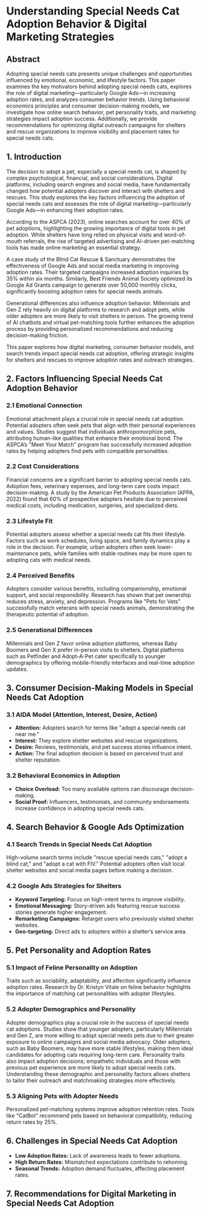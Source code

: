 # Understanding Special Needs Cat Adoption Behavior & Digital Marketing Strategies

## **Abstract**
Adopting special needs cats presents unique challenges and opportunities influenced by emotional, economic, and lifestyle factors. This paper examines the key motivators behind adopting special needs cats, explores the role of digital marketing—particularly Google Ads—in increasing adoption rates, and analyzes consumer behavior trends. Using behavioral economics principles and consumer decision-making models, we investigate how online search behavior, pet personality traits, and marketing strategies impact adoption success. Additionally, we provide recommendations for optimizing digital outreach campaigns for shelters and rescue organizations to improve visibility and placement rates for special needs cats.

## **1. Introduction**
The decision to adopt a pet, especially a special needs cat, is shaped by complex psychological, financial, and social considerations. Digital platforms, including search engines and social media, have fundamentally changed how potential adopters discover and interact with shelters and rescues. This study explores the key factors influencing the adoption of special needs cats and assesses the role of digital marketing—particularly Google Ads—in enhancing their adoption rates.

According to the ASPCA (2023), online searches account for over 40% of pet adoptions, highlighting the growing importance of digital tools in pet adoption. While shelters have long relied on physical visits and word-of-mouth referrals, the rise of targeted advertising and AI-driven pet-matching tools has made online marketing an essential strategy. 

A case study of the Blind Cat Rescue & Sanctuary demonstrates the effectiveness of Google Ads and social media marketing in improving adoption rates. Their targeted campaigns increased adoption inquiries by 35% within six months. Similarly, Best Friends Animal Society optimized its Google Ad Grants campaign to generate over 50,000 monthly clicks, significantly boosting adoption rates for special needs animals.

Generational differences also influence adoption behavior. Millennials and Gen Z rely heavily on digital platforms to research and adopt pets, while older adopters are more likely to visit shelters in person. The growing trend of AI chatbots and virtual pet-matching tools further enhances the adoption process by providing personalized recommendations and reducing decision-making friction.

This paper explores how digital marketing, consumer behavior models, and search trends impact special needs cat adoption, offering strategic insights for shelters and rescues to improve adoption rates and outreach strategies.

## **2. Factors Influencing Special Needs Cat Adoption Behavior**
### **2.1 Emotional Connection**
Emotional attachment plays a crucial role in special needs cat adoption. Potential adopters often seek pets that align with their personal experiences and values. Studies suggest that individuals anthropomorphize pets, attributing human-like qualities that enhance their emotional bond. The ASPCA’s "Meet Your Match" program has successfully increased adoption rates by helping adopters find pets with compatible personalities.

### **2.2 Cost Considerations**
Financial concerns are a significant barrier to adopting special needs cats. Adoption fees, veterinary expenses, and long-term care costs impact decision-making. A study by the American Pet Products Association (APPA, 2022) found that 60% of prospective adopters hesitate due to perceived medical costs, including medication, surgeries, and specialized diets.

### **2.3 Lifestyle Fit**
Potential adopters assess whether a special needs cat fits their lifestyle. Factors such as work schedules, living space, and family dynamics play a role in the decision. For example, urban adopters often seek lower-maintenance pets, while families with stable routines may be more open to adopting cats with medical needs.

### **2.4 Perceived Benefits**
Adopters consider various benefits, including companionship, emotional support, and social responsibility. Research has shown that pet ownership reduces stress, anxiety, and depression. Programs like "Pets for Vets" successfully match veterans with special needs animals, demonstrating the therapeutic potential of adoption.

### **2.5 Generational Differences**
Millennials and Gen Z favor online adoption platforms, whereas Baby Boomers and Gen X prefer in-person visits to shelters. Digital platforms such as Petfinder and Adopt-A-Pet cater specifically to younger demographics by offering mobile-friendly interfaces and real-time adoption updates.

## **3. Consumer Decision-Making Models in Special Needs Cat Adoption**
### **3.1 AIDA Model (Attention, Interest, Desire, Action)**
- **Attention:** Adopters search for terms like "adopt a special needs cat near me."
- **Interest:** They explore shelter websites and rescue organizations.
- **Desire:** Reviews, testimonials, and pet success stories influence intent.
- **Action:** The final adoption decision is based on perceived trust and shelter reputation.

### **3.2 Behavioral Economics in Adoption**
- **Choice Overload:** Too many available options can discourage decision-making.
- **Social Proof:** Influencers, testimonials, and community endorsements increase confidence in adopting special needs cats.

## **4. Search Behavior & Google Ads Optimization**
### **4.1 Search Trends in Special Needs Cat Adoption**
High-volume search terms include "rescue special needs cats," "adopt a blind cat," and "adopt a cat with FIV." Potential adopters often visit local shelter websites and social media pages before making a decision.

### **4.2 Google Ads Strategies for Shelters**
- **Keyword Targeting:** Focus on high-intent terms to improve visibility.
- **Emotional Messaging:** Story-driven ads featuring rescue success stories generate higher engagement.
- **Remarketing Campaigns:** Retarget users who previously visited shelter websites.
- **Geo-targeting:** Direct ads to adopters within a shelter’s service area.

## **5. Pet Personality and Adoption Rates**
### **5.1 Impact of Feline Personality on Adoption**
Traits such as sociability, adaptability, and affection significantly influence adoption rates. Research by Dr. Kristyn Vitale on feline behavior highlights the importance of matching cat personalities with adopter lifestyles.

### **5.2 Adopter Demographics and Personality**
Adopter demographics play a crucial role in the success of special needs cat adoptions. Studies show that younger adopters, particularly Millennials and Gen Z, are more willing to adopt special needs pets due to their greater exposure to online campaigns and social media advocacy. Older adopters, such as Baby Boomers, may have more stable lifestyles, making them ideal candidates for adopting cats requiring long-term care. Personality traits also impact adoption decisions; empathetic individuals and those with previous pet experience are more likely to adopt special needs cats. Understanding these demographic and personality factors allows shelters to tailor their outreach and matchmaking strategies more effectively.

### **5.3 Aligning Pets with Adopter Needs**
Personalized pet-matching systems improve adoption retention rates. Tools like "CatBot" recommend pets based on behavioral compatibility, reducing return rates by 25%.

## **6. Challenges in Special Needs Cat Adoption**
- **Low Adoption Rates:** Lack of awareness leads to fewer adoptions.
- **High Return Rates:** Mismatched expectations contribute to rehoming.
- **Seasonal Trends:** Adoption demand fluctuates, affecting placement rates.

## **7. Recommendations for Digital Marketing in Special Needs Cat Adoption**




